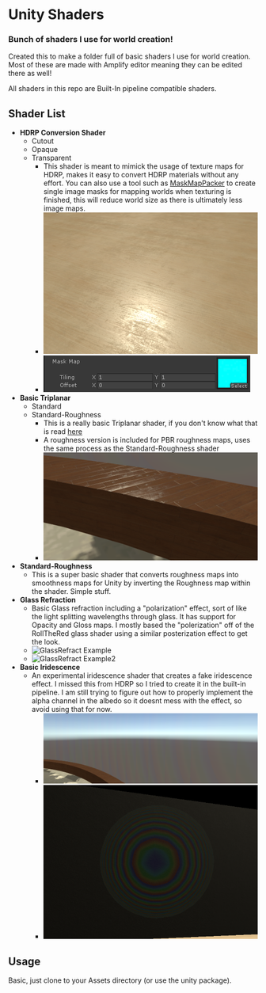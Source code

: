 # Unity Shaders

### Bunch of shaders I use for world creation!

Created this to make a folder full of basic shaders I use for world creation. Most of these are made with Amplify editor meaning they can be edited there as well!

All shaders in this repo are Built-In pipeline compatible shaders.

## Shader List

* **HDRP Conversion Shader**
    * Cutout
    * Opaque
    * Transparent
        * This shader is meant to mimick the usage of texture maps for HDRP, makes it easy to convert HDRP materials without any effort. You can also use a tool such as [MaskMapPacker](https://github.com/uhKayla/MaskMapPacker) to create single image masks for mapping worlds when texturing is finished, this will reduce world size as there is ultimately less image maps.
        * ![HDRP Shader Example](/Shaders/KaylasShaders/ExampleImages/HDRPExample.png)
        * ![HDRP Mask Map](/Shaders/KaylasShaders/ExampleImages/HDRPMask.png)
* **Basic Triplanar**
    * Standard
    * Standard-Roughness
        * This is a really basic Triplanar shader, if you don't know what that is read [here](https://www.martinpalko.com/triplanar-mapping/)
        * A roughness version is included for PBR roughness maps, uses the same process as the Standard-Roughness shader
        * ![Triplanar Example](/Shaders/KaylasShaders/ExampleImages/TriplanarUnmapped.png)
* **Standard-Roughness**
    * This is a super basic shader that converts roughness maps into smoothness maps for Unity by inverting the Roughness map within the shader. Simple stuff.
 * **Glass Refraction**
      * Basic Glass refraction including a "polarization" effect, sort of like the light splitting wavelengths through glass. It has support for Opacity and Gloss maps. I mostly based the "polerization" off of the RollTheRed glass shader using a similar posterization effect to get the look.
      * ![GlassRefract Example](/Shaders/KaylasShaders/ExampleImages/GlassExample1.png)
      * ![GlassRefract Example2](/Shaders/KaylasShaders/ExampleImages/GlassExample2.png)
* **Basic Iridescence**
    * An experimental iridescence shader that creates a fake iridescence effect. I missed this from HDRP so I tried to create it in the built-in pipeline. I am still trying to figure out how to properly implement the alpha channel in the albedo so it doesnt mess with the effect, so avoid using that for now.
        * ![Iridescence Example](/Shaders/KaylasShaders/ExampleImages/Iridescence.png)
        * ![Iridescent Sphere](/Shaders/KaylasShaders/ExampleImages/Sphere.png)

## Usage
Basic, just clone to your Assets directory (or use the unity package).

